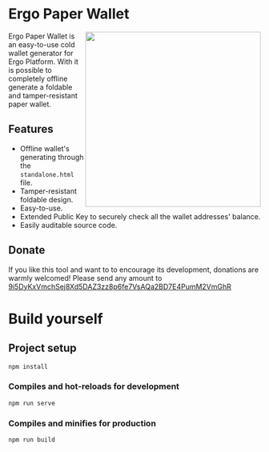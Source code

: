 # Ergo Paper Wallet

<img src="https://user-images.githubusercontent.com/87387688/134721262-183670b3-4f08-42d8-9624-ec1e13594f41.png" align="right"  width="350">

Ergo Paper Wallet is an easy-to-use cold wallet generator for Ergo Platform. With it is possible to completely offline generate a foldable and tamper-resistant paper wallet.

## Features

- Offline wallet's generating through the `standalone.html` file.
- Tamper-resistant foldable design.
- Easy-to-use.
- Extended Public Key to securely check all the wallet addresses' balance.
- Easily auditable source code.

## Donate

If you like this tool and want to to encourage its development, donations are warmly welcomed! Please send any amount to
[9i5DyKxVmchSej8Xd5DAZ3zz8p6fe7VsAQa2BD7E4PumM2VmGhR](https://explorer.ergoplatform.com/payment-request?address=9i5DyKxVmchSej8Xd5DAZ3zz8p6fe7VsAQa2BD7E4PumM2VmGhR)


# Build yourself
## Project setup
```
npm install
```

### Compiles and hot-reloads for development

```
npm run serve
```

### Compiles and minifies for production

```
npm run build
```
